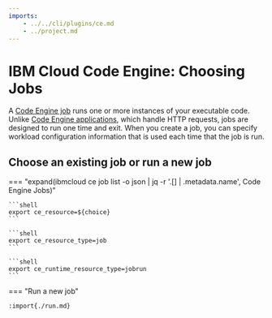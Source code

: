 ```yaml
---
imports:
    - ../../cli/plugins/ce.md
    - ../project.md
---
```


# IBM Cloud Code Engine: Choosing Jobs

A [Code Engine
job](https://cloud.ibm.com/docs/codeengine?topic=codeengine-run-job-tutorial)
runs one or more instances of your executable code. Unlike [Code
Engine
applications](https://cloud.ibm.com/docs/codeengine?topic=codeengine-deploy-app-tutorial),
which handle HTTP requests, jobs are designed to run one time and
exit. When you create a job, you can specify workload configuration
information that is used each time that the job is run.

## Choose an existing job or run a new job

=== "expand(ibmcloud ce job list -o json | jq -r '.[] | .metadata.name', Code Engine Jobs)"

    ```shell
    export ce_resource=${choice}
    ```

    ```shell
    export ce_resource_type=job
    ```

    ```shell
    export ce_runtime_resource_type=jobrun
    ```

=== "Run a new job"

    :import{./run.md}
